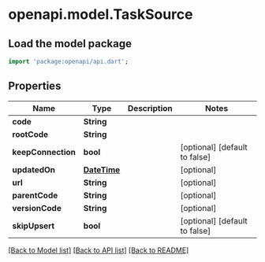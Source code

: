 # openapi.model.TaskSource

## Load the model package
```dart
import 'package:openapi/api.dart';
```

## Properties
Name | Type | Description | Notes
------------ | ------------- | ------------- | -------------
**code** | **String** |  | 
**rootCode** | **String** |  | 
**keepConnection** | **bool** |  | [optional] [default to false]
**updatedOn** | [**DateTime**](DateTime.md) |  | [optional] 
**url** | **String** |  | [optional] 
**parentCode** | **String** |  | [optional] 
**versionCode** | **String** |  | [optional] 
**skipUpsert** | **bool** |  | [optional] [default to false]

[[Back to Model list]](../README.md#documentation-for-models) [[Back to API list]](../README.md#documentation-for-api-endpoints) [[Back to README]](../README.md)


